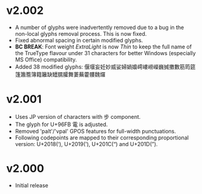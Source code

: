 v2.002
==========
- A number of glyphs were inadvertently removed due to a bug in the non-local glyphs removal process. This is now fixed. 
- Fixed abnormal spacing in certain modified glyphs.
- **BC BREAK**: Font weight *ExtraLight* is now *Thin* to keep the full name of the TrueType flavour under 31 characters for better Windows (especially MS Office) compatibility.
- Added 38 modified glyphs: 偃堰妄妊妙威娑婦媧嬝嶀嶁嶗嶸巍搣擻數筋筠筵篷簫簷簿籍籬缺罎臑臛舞萋蕪藿髏魏𤓓

v2.001
==========
- Uses JP version of characters with 步 component.
- The glyph for U+96FB 電 is adjusted.
- Removed 'palt'/'vpal' GPOS features for full-width punctuations.
- Following codepoints are mapped to their corresponding proportional version: U+2018(‘), U+2019(’), U+201C(“) and U+201D(”).

v2.000
==========
- Initial release